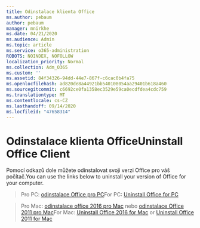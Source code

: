 ```yaml
---
title: Odinstalace klienta Office
ms.author: pebaum
author: pebaum
manager: mnirkhe
ms.date: 04/21/2020
ms.audience: Admin
ms.topic: article
ms.service: o365-administration
ROBOTS: NOINDEX, NOFOLLOW
localization_priority: Normal
ms.collection: Adm_O365
ms.custom: ''
ms.assetid: 84f34326-94dd-44e7-867f-c6cac0b4fa75
ms.openlocfilehash: ad820de8a44921bb540108054aa29401b618a460
ms.sourcegitcommit: c6692ce0fa1358ec3529e59ca0ecdfdea4cdc759
ms.translationtype: MT
ms.contentlocale: cs-CZ
ms.lasthandoff: 09/14/2020
ms.locfileid: "47658314"
---
```

# <a name="uninstall-office-client"></a><span data-ttu-id="0dcda-102">Odinstalace klienta Office</span><span class="sxs-lookup"><span data-stu-id="0dcda-102">Uninstall Office Client</span></span>

<span data-ttu-id="0dcda-103">Pomocí odkazů dole můžete odinstalovat svoji verzi Office pro váš počítač.</span><span class="sxs-lookup"><span data-stu-id="0dcda-103">You can use the links below to uninstall your version of Office for your computer.</span></span>
  
> <span data-ttu-id="0dcda-104">Pro PC: [odinstalace Office pro PC](https://support.office.com/article/Uninstall-Office-from-a-PC-9dd49b83-264a-477a-8fcc-2fdf5dbf61d8.aspx)</span><span class="sxs-lookup"><span data-stu-id="0dcda-104">For PC: [Uninstall Office for PC](https://support.office.com/article/Uninstall-Office-from-a-PC-9dd49b83-264a-477a-8fcc-2fdf5dbf61d8.aspx)</span></span>
    
> <span data-ttu-id="0dcda-105">Pro Mac: [odinstalace office 2016 pro Mac](https://support.office.com/article/Uninstall-Office-2016-for-Mac-eefa1199-5b58-43af-8a3d-b73dc1a8cae3.aspx) nebo [odinstalace Office 2011 pro Mac](https://support.office.com/article/Uninstall-Office-2011-for-Mac-4bfcd230-0ea1-4656-bf30-dbfa44d358fa.aspx)</span><span class="sxs-lookup"><span data-stu-id="0dcda-105">For Mac: [Uninstall Office 2016 for Mac](https://support.office.com/article/Uninstall-Office-2016-for-Mac-eefa1199-5b58-43af-8a3d-b73dc1a8cae3.aspx) or [Uninstall Office 2011 for Mac](https://support.office.com/article/Uninstall-Office-2011-for-Mac-4bfcd230-0ea1-4656-bf30-dbfa44d358fa.aspx)</span></span>
    

